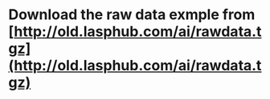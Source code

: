 # Download the raw data exmple from [http://old.lasphub.com/ai/rawdata.tgz](http://old.lasphub.com/ai/rawdata.tgz)
